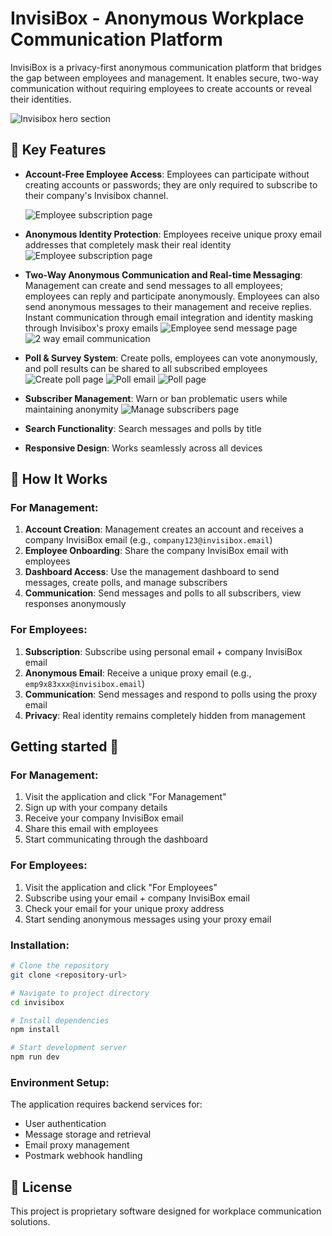 
# InvisiBox - Anonymous Workplace Communication Platform

InvisiBox is a privacy-first anonymous communication platform that bridges the gap between employees and management. It enables secure, two-way communication without requiring employees to create accounts or reveal their identities.

![Invisibox hero section](https://dev-to-uploads.s3.amazonaws.com/uploads/articles/u99vwk3wf04s3s45x4or.png)

## 🌟 Key Features

- **Account-Free Employee Access**: Employees can participate without creating accounts or passwords; they are only required to subscribe to their company's Invisibox channel.

  ![Employee subscription page](https://dev-to-uploads.s3.amazonaws.com/uploads/articles/9n8kzy2r9uh526dxjxk2.png)

- **Anonymous Identity Protection**: Employees receive unique proxy email addresses that completely mask their real identity
  ![Employee subscription page](https://dev-to-uploads.s3.amazonaws.com/uploads/articles/9n8kzy2r9uh526dxjxk2.png)
- **Two-Way Anonymous Communication and Real-time Messaging**: Management can create and send messages to all employees; employees can reply and participate anonymously. Employees can also send anonymous messages to their management and receive replies. Instant communication through email integration and identity masking through Invisibox's proxy emails
  ![Employee send message page](https://dev-to-uploads.s3.amazonaws.com/uploads/articles/laor7p3ap0sn53s6o2s1.png)
  ![2 way email communication](https://dev-to-uploads.s3.amazonaws.com/uploads/articles/kb0ngxu9ofg617e09cuc.png)
 
- **Poll & Survey System**: Create polls, employees can vote anonymously, and poll results can be shared to all subscribed employees
   ![Create poll page](https://dev-to-uploads.s3.amazonaws.com/uploads/articles/v4b2fs1lsmtb54amz1v2.png)
  ![Poll email](https://dev-to-uploads.s3.amazonaws.com/uploads/articles/9jz9drt2dsw889klo6xp.png)
  ![Poll page](https://dev-to-uploads.s3.amazonaws.com/uploads/articles/1tfg125hjo2d2iu04qqi.png)
- **Subscriber Management**: Warn or ban problematic users while maintaining anonymity
  ![Manage subscribers page](https://dev-to-uploads.s3.amazonaws.com/uploads/articles/0bz6iigfusxskez502jd.png)
- **Search Functionality**: Search messages and polls by title
- **Responsive Design**: Works seamlessly across all devices

## 🔧 How It Works

### For Management:
1. **Account Creation**: Management creates an account and receives a company InvisiBox email (e.g., `company123@invisibox.email`)
2. **Employee Onboarding**: Share the company InvisiBox email with employees
3. **Dashboard Access**: Use the management dashboard to send messages, create polls, and manage subscribers
4. **Communication**: Send messages and polls to all subscribers, view responses anonymously

### For Employees:
1. **Subscription**: Subscribe using personal email + company InvisiBox email
2. **Anonymous Email**: Receive a unique proxy email (e.g., `emp9x83xxx@invisibox.email`)
3. **Communication**: Send messages and respond to polls using the proxy email
4. **Privacy**: Real identity remains completely hidden from management

## Getting started 🚀

### For Management:
1. Visit the application and click "For Management"
2. Sign up with your company details
3. Receive your company InvisiBox email
4. Share this email with employees
5. Start communicating through the dashboard

### For Employees:
1. Visit the application and click "For Employees"
2. Subscribe using your email + company InvisiBox email
3. Check your email for your unique proxy address
4. Start sending anonymous messages using your proxy email


### Installation:
```bash
# Clone the repository
git clone <repository-url>

# Navigate to project directory
cd invisibox

# Install dependencies
npm install

# Start development server
npm run dev
```

### Environment Setup:
The application requires backend services for:
- User authentication
- Message storage and retrieval
- Email proxy management
- Postmark webhook handling


## 📄 License

This project is proprietary software designed for workplace communication solutions.
